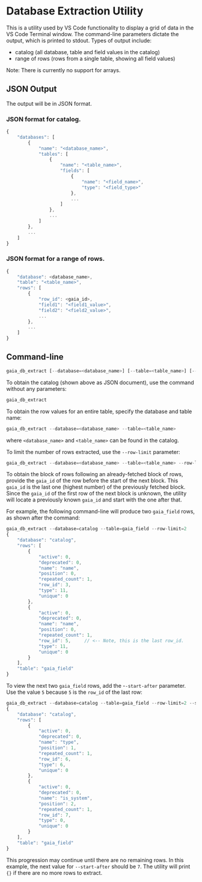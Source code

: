 # Database Extraction Utility
This is a utility used by VS Code functionality to display a grid of data in the VS Code Terminal window. The command-line parameters dictate the output, which is printed to stdout. Types of output include:
  - catalog (all database, table and field values in the catalog)
  - range of rows (rows from a single table, showing all field values)

Note: There is currently no support for arrays.

## JSON Output
The output will be in JSON format.

### JSON format for catalog.
```javascript
{
    "databases": [
        {
            "name": "<database_name>",
            "tables": [
                {
                    "name": "<table_name>",
                    "fields": [
                        {
                            "name": "<field_name>",
                            "type": "<field_type>"
                        },
                        ...
                    ]
                },
                ...
            ]
        },
        ...
    ]
}
```
### JSON format for a range of rows.
```javascript
{
    "database": <database_name>,
    "table": "<table_name>",
    "rows": [
        {
            "row_id": <gaia_id>,
            "field1": "<field1_value>",
            "field2": "<field2_value>",
            ...
        },
        ...
    ]
}
```

## Command-line
```javascript
gaia_db_extract [--database=<database_name>] [--table=<table_name>] [--start-after=ID] [--row-limit=N]
```
To obtain the catalog (shown above as JSON document), use the command without any parameters:
```javascript
gaia_db_extract
```
To obtain the row values for an entire table, specify the database and table name:
```javascript
gaia_db_extract --database=<database_name> --table=<table_name>
```
where `<database_name>` and `<table_name>` can be found in the catalog.

To limit the number of rows extracted, use the `--row-limit` parameter:
```javascript
gaia_db_extract --database=<database_name> --table=<table_name> --row-limit=N
```

To obtain the block of rows following an already-fetched block of rows, provide the `gaia_id` of the row before the start of the next block. This `gaia_id` is the last one (highest number)
of the previously fetched block. Since the `gaia_id` of the first row of the next block is unknown, the utility will locate a previously known `gaia_id` and start with the one after that.

For example, the following command-line will produce two `gaia_field` rows, as shown after the command:
```javascript
gaia_db_extract --database=catalog --table=gaia_field --row-limit=2
{
    "database": "catalog",
    "rows": [
        {
            "active": 0,
            "deprecated": 0,
            "name": "name",
            "position": 0,
            "repeated_count": 1,
            "row_id": 3,
            "type": 11,
            "unique": 0
        },
        {
            "active": 0,
            "deprecated": 0,
            "name": "name",
            "position": 0,
            "repeated_count": 1,
            "row_id": 5,     // <-- Note, this is the last row_id.
            "type": 11,
            "unique": 0
        }
    ],
    "table": "gaia_field"
}
```

To view the next two `gaia_field` rows, add the -`-start-after` parameter. Use the value `5` because `5` is the `row_id` of the last row:
```javascript
gaia_db_extract --database=catalog --table=gaia_field --row-limit=2 --start-after=5
{
    "database": "catalog",
    "rows": [
        {
            "active": 0,
            "deprecated": 0,
            "name": "type",
            "position": 1,
            "repeated_count": 1,
            "row_id": 6,
            "type": 6,
            "unique": 0
        },
        {
            "active": 0,
            "deprecated": 0,
            "name": "is_system",
            "position": 2,
            "repeated_count": 1,
            "row_id": 7,
            "type": 0,
            "unique": 0
        }
    ],
    "table": "gaia_field"
}
```

This progression may continue until there are no remaining rows. In this example, the next value for `--start-after` should be `7`. The utility will print `{}` if there are no more rows to extract.
